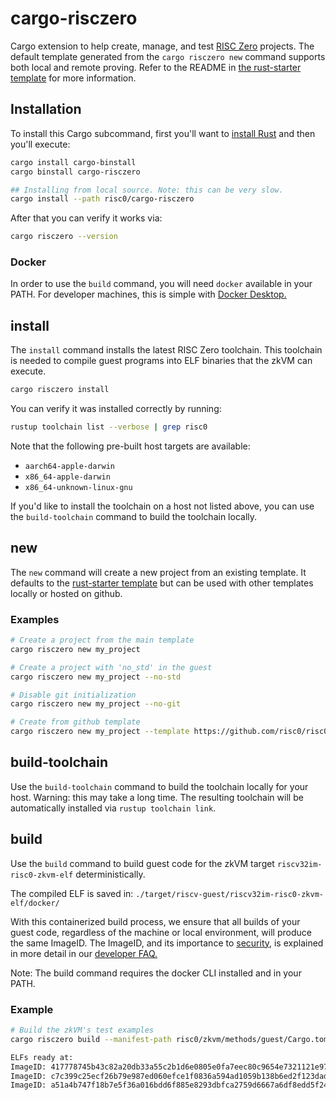 # cargo-risczero

Cargo extension to help create, manage, and test [RISC Zero][risc-zero] projects. The default template generated from the `cargo risczero new` command supports both local and remote proving. Refer to the README in [the rust-starter template][rust-starter] for more information.

## Installation

To install this Cargo subcommand, first you'll want to [install Rust][install-rust] and then you'll execute:

```bash
cargo install cargo-binstall
cargo binstall cargo-risczero

## Installing from local source. Note: this can be very slow.
cargo install --path risc0/cargo-risczero
```

After that you can verify it works via:
```bash
cargo risczero --version
```
### Docker
In order to use the `build` command, you will need `docker` available in your PATH. For developer machines, this is simple with [Docker Desktop.](https://docs.docker.com/desktop/)

## install

The `install` command installs the latest RISC Zero toolchain. This toolchain is needed to compile guest programs into ELF binaries that the zkVM can execute.

```bash
cargo risczero install
```

You can verify it was installed correctly by running:

```bash
rustup toolchain list --verbose | grep risc0
```

Note that the following pre-built host targets are available:

* `aarch64-apple-darwin`
* `x86_64-apple-darwin`
* `x86_64-unknown-linux-gnu`

If you'd like to install the toolchain on a host not listed above, you can use the `build-toolchain` command to build the toolchain locally.

## new

The `new` command will create a new project from an existing template. It defaults to the [rust-starter template][rust-starter] but can be used with other templates locally or hosted on github.

### Examples

```bash
# Create a project from the main template
cargo risczero new my_project

# Create a project with 'no_std' in the guest
cargo risczero new my_project --no-std

# Disable git initialization
cargo risczero new my_project --no-git

# Create from github template
cargo risczero new my_project --template https://github.com/risc0/risc0-rust-starter
```

## build-toolchain

Use the `build-toolchain` command to build the toolchain locally for your host. Warning: this may take a long time. The resulting toolchain will be automatically installed via `rustup toolchain link`.

[risc-zero]: https://risczero.com
[install-rust]: https://doc.rust-lang.org/cargo/getting-started/installation.html
[rust-starter]: https://github.com/risc0/risc0/tree/main/templates/rust-starter

## build

Use the `build` command to build guest code for the zkVM target `riscv32im-risc0-zkvm-elf` deterministically.

The compiled ELF is saved in: `./target/riscv-guest/riscv32im-risc0-zkvm-elf/docker/`

With this containerized build process, we ensure that all builds of your guest code, regardless of the machine or local environment, will produce the same ImageID. The ImageID, and its importance to [security,](https://dev.risczero.com/faq#security) is explained in more detail in our [developer FAQ.](https://dev.risczero.com/faq#zkvm-application-design)

Note: The build command requires the docker CLI installed and in your PATH.

### Example

```bash
# Build the zkVM's test examples
cargo risczero build --manifest-path risc0/zkvm/methods/guest/Cargo.toml

ELFs ready at:
ImageID: 417778745b43c82a20db33a55c2b1d6e0805e0fa7eec80c9654e7321121e97af - "target/riscv-guest/riscv32im-risc0-zkvm-elf/docker/risc0_zkvm_methods_guest/multi_test"
ImageID: c7c399c25ecf26b79e987ed060efce1f0836a594ad1059b138b6ed2f123dad38 - "target/riscv-guest/riscv32im-risc0-zkvm-elf/docker/risc0_zkvm_methods_guest/hello_commit"
ImageID: a51a4b747f18b7e5f36a016bdd6f885e8293dbfca2759d6667a6df8edd5f2489 - "target/riscv-guest/riscv32im-risc0-zkvm-elf/docker/risc0_zkvm_methods_guest/slice_io"
```
